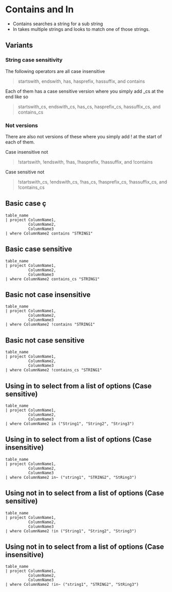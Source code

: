 # Contains and In

- Contains searches a string for a sub string
- In takes multiple strings and looks to match one of those strings.

## Variants

### String case sensitivity

The following operators are all case insensitive

> startswith, endswith, has, hasprefix, hassuffix, and contains

Each of them has a case sensitive version where you simply add _cs at the end like so

> startswith_cs, endswith_cs, has_cs, hasprefix_cs, hassuffix_cs, and contains_cs


### Not versions

There are also not versions of these where you simply add ! at the start of each of them.

Case insensitive not

> !startswith, !endswith, !has, !hasprefix, !hassuffix, and !contains

Case sensitive not

> !startswith_cs, !endswith_cs, !has_cs, !hasprefix_cs, !hassuffix_cs, and !contains_cs

## Basic case ç 

```KQL
table_name
| project ColumnName1,
          ColumnName2,
          ColumnName3
| where ColumnName2 contains "STRING1"
```

## Basic case sensitive 

```KQL
table_name
| project ColumnName1,
          ColumnName2,
          ColumnName3
| where ColumnName2 contains_cs "STRING1"
```

## Basic not case insensitive

```KQL
table_name
| project ColumnName1,
          ColumnName2,
          ColumnName3
| where ColumnName2 !contains "STRING1"
```

## Basic not case sensitive

```KQL
table_name
| project ColumnName1,
          ColumnName2,
          ColumnName3
| where ColumnName2 !contains_cs "STRING1"
```

## Using in to select from a list of options (Case sensitive)

```KQL
table_name
| project ColumnName1,
          ColumnName2,
          ColumnName3
| where ColumnName2 in ("String1", "String2", "String3")
```

## Using in to select from a list of options (Case insensitive)

```KQL
table_name
| project ColumnName1,
          ColumnName2,
          ColumnName3
| where ColumnName2 in~ ("string1", "STRING2", "StRing3")
```

## Using not in to select from a list of options (Case sensitive)

```KQL
table_name
| project ColumnName1,
          ColumnName2,
          ColumnName3
| where ColumnName2 !in ("String1", "String2", "String3")
```

## Using not in to select from a list of options (Case insensitive)

```KQL
table_name
| project ColumnName1,
          ColumnName2,
          ColumnName3
| where ColumnName2 !in~ ("string1", "STRING2", "StRing3")
```
